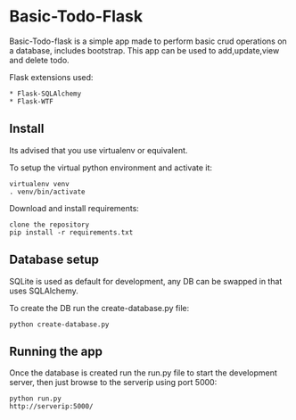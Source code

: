 # Basic-Todo-Flask
Basic-Todo-flask is a simple app made to perform basic crud operations on a database, includes bootstrap. This app can be used to add,update,view and delete todo.

Flask extensions used:

	* Flask-SQLAlchemy
	* Flask-WTF

Install
-------
Its advised that you use virtualenv or equivalent.

To setup the virtual python environment and activate it:

	virtualenv venv
	. venv/bin/activate

Download and install requirements:

	clone the repository
	pip install -r requirements.txt

Database setup
-------------------
SQLite is used as default for development, any DB can be swapped in that uses SQLAlchemy.

To create the DB run the create-database.py file:

	python create-database.py

Running the app
---------------
Once the database is created run the run.py file to start the development server, then just browse to the serverip using port 5000:

	python run.py
	http://serverip:5000/


